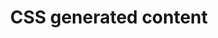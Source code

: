 ---
{
  "title": "CSS generated content",
  "description": "CSS Generated Content is content that is added to the DOM via CSS such as ::before and ::after content.",
  "category": "css",
  "keywords": [
    "CSS generated content"
  ],
  "last_test_date": "2018-07-21",
  "test_results_url": "https://a11ysupport.io/tech/css/generated_content",
  "test_url": "https://a11ysupport.io/tech/css/generated_content",
  "notes": "Avoid using CSS generated content for meaningful textual additions.",
  "notes_by_num": {
    "1": "CSS generated content in form label: It worked if I said \"click generated\", which means that the CSS generated content is not taken into account.",
    "2": "CSS Generated Content with HTML span element: When using the next/previous line command, you have to swipe left/right three times to hear the entire sentence. The first swipe right reads the before generated content 'this', the next swipe right reads the html contents 'is generated', and the final swipe right reads the after generated content 'content'."
  },
  "stats": {
    "dragon_win": {
      "chrome": {
        "70.0-81": "n"
      },
      "ie": {
        "11.134": "n #1"
      },
      "firefox": {
        "63.0.1": "n"
      }
    },
    "jaws": {
      "chrome": {
        "75-81": "a"
      },
      "ie": {
        "11": "u"
      },
      "firefox": {
        "67-74": "y"
      },
      "edge": {
        "44": "a"
      }
    },
    "narrator": {
      "edge": {
        "44": "a"
      }
    },
    "nvda": {
      "chrome": {
        "75-81": "a"
      },
      "firefox": {
        "60-74": "y"
      }
    },
    "talkback": {
      "and_chr": {
        "67-81": "y"
      }
    },
    "va_and": {
      "and_chr": {
        "77-81": "a"
      }
    },
    "vo_ios": {
      "ios_saf": {
        "12.3.1-13.4.1": "y #2"
      }
    },
    "vo_macos": {
      "safari": {
        "12.1.1-13.1": "y"
      }
    },
    "orca": {
      "firefox": {
        "69-74": "y"
      }
    },
    "vc_ios": {
      "ios_saf": {
        "13.0-13.4.1": "a"
      }
    },
    "vc_macos": {
      "safari": {
        "13.0.2-13.1": "y"
      }
    },
    "wsr": {
      "chrome": {
        "77-81": "n"
      },
      "edge": {
        "44": "y"
      }
    }
  },
  "links": {
    "Chrome bug for incorrect button name mapping": "https://bugs.chromium.org/p/chromium/issues/detail?id=1071827",
    "CSS Generated Content Module Level 3": "https://www.w3.org/TR/2016/WD-css-content-3-20160602/",
    "Accessible Name and Description Computation: Step 2F": "https://www.w3.org/TR/accname-1.1/https://www.w3.org/TR/accname-1.1/#step2F.ii"
  }
}
---